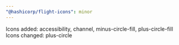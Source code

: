 ```yaml
---
"@hashicorp/flight-icons": minor
---
```


Icons added: accessibility, channel, minus-circle-fill, plus-circle-fill  
Icons changed: plus-circle
